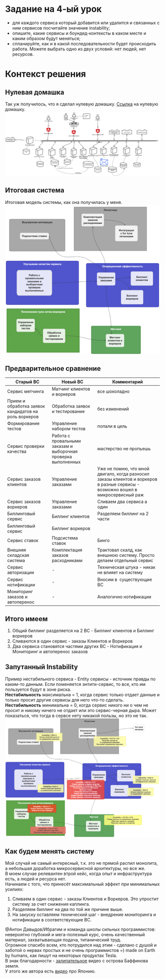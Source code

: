 # Задание на 4-ый урок

- для каждого сервиса который добавится или удалится и связанных с ним сервисов посчитайте значение instability;
- опишите, какие сервисы и боундед-контексты в каком месте и каким образом будут меняться;
- спланируйте, как и в какой последовательности будет происходить работа. Можете выбрать одно из двух условий: нет людей, нет ресурсов.


# Контекст решения

## Нулевая домашка
Так уж получилось, что я сделал нулевую домашку.  [Ссылка](https://sketchboard.me/rDOqxSLLGOC) на нулевую домашку.  
![zero.png](zero.png)

## Итоговая система
Итоговая модель системы, как она получилась у меня.  
<img src="final.png"  width="600" >

## Предварительное сравнение

| **Старый BC**                                         | **Новый BC**                                                    | **Комментарий**                                                                                                                    |
|-------------------------------------------------------|-----------------------------------------------------------------|------------------------------------------------------------------------------------------------------------------------------------|
| Сервис метчинга                                       | Матчинг клиентов и воркеров                                     | все шоколадно                                                                                                                      |
| Прием и обработка заявок  кандидатов на роль воркеров | Обработка заявок и тестирование                                 | без изменений                                                                                                                      |
| Формирование тестов                                   | Управление набором тестов                                       | попали в цель                                                                                                                      |
| Сервис проверки качества                              | Работа с провальными  заказам и выборочная проверка выполненных | мастерство не пропьешь                                                                                                             |
| Сервис заказов клиентов                               | Управление заказами                                             | Уже не помню, что мной двигало, когда разносил заказы клиентов и воркеров в разные сервисы - возможно вошел в микросервисный раж   |
| Сервис заказов воркеров                               | Управление заказами                                             | Сливаем два сервиса а один                                                                                                         |
| Биллинговый сервис                                    | Биллинг клиентов                                                | Разделяем биллинг на 2 части                                                                                                       |
| Биллинговый сервис                                    | Биллинг воркеров                                                |                                                                                                                                    |
| Сервис ставок                                         | Подсистема ставок                                               | Бинго                                                                                                                              |
| Внешняя складская система                             | Комплектация заказов расходниками                               | Трактовал скалд, как внешнюю систему. Просто делаем отдельный сервис                                                               |
| Сервис авторизации                                    | -                                                               | Техническая штука - никак не влияет на систему                                                                                     |
| Сервис нотификации                                    | -                                                               | Вносим в  существующие BC                                                                                                          |
| Мониторинг заказов и автоперенос                      | -                                                               | Аналогично нотификации                                                                                                             |

## Итого имеем
1. Общий биллинг разделяется на 2 BC - Биллинг клиентов и Биллинг воркеров
2. Сливаются в один сервис - заказы Клиентов и Воркеров
3. Два сервиса становятся частями других BC - Нотификация и Мониторинг и автоперенос заказов

## Запутанный Instability
Пример нестабильного сервиса - Entity сервисы - источник правды по каким-то данным. Если поменяется энтити-сервис, то все, кто им пользуется будут в зоне риска.  
**Нестабильность** максимальна = 1, когда сервис только отдает данные и только просит другие сервисы для него что-то сделать.  
**Нестабильность** минимальна = 0, когда сервис никого ни о чем не просит и никому ничего не отдает или это сервис-черная дыра. Может показаться, что тогда в сервсе нету никакой пользы, но это не так.  
![instability.png](instability.png)

## Как будем менять систему  
Мой случай не самый интересный, т.к. это не прямой распил монолита, а небольшая доработка микросервисной архитектуры, но все же.  
В моем случае релевантен втрой кейс, когда опыт и инфраструктура есть, а людей и ресурса нет.  
Начинаем с того, что принесёт максимальный эффект при минимальных усилиях:
1. Сливаем в один сервис - заказы Клиентов и Воркеров. Это упростит систему за счет снижения каплинга.
2. Разделяем биллинг на два по той же причине выше.
3. На закуску оставляем технический шаг - внедрение мониторинга и нотификации в соответствующие BC.


@Антон Давыдов/Ибрагим и команда школы сильных программистов: невероятно глубокий и мега-полезный курс, очень качественный материал, захватывающая подача, титанический труд.  
Огромное спасибо всем, кто потрудился над этим - сделано с душой и заботой о нервах простых и не очень программистов =)
made on Earth by humans, как пишут на некоторых продуктах Tesla.  
В знак благодарности - [залипательное](https://vimeo.com/33516816) видео с острова Баффинова земля.  
У этого же автора есть [видео](https://vimeo.com/52021164) про Японию.
